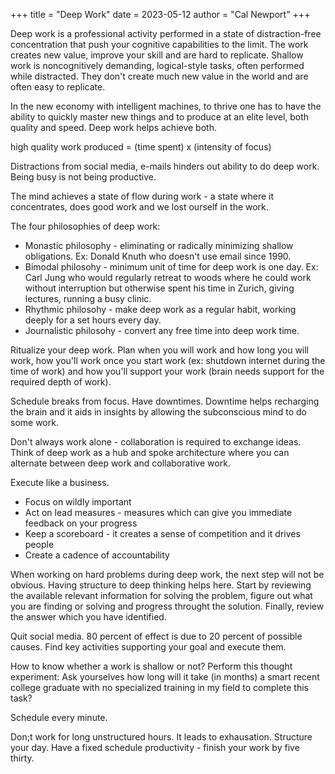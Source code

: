 +++
title = "Deep Work"
date = 2023-05-12
author = "Cal Newport"
+++

Deep work is a professional activity performed in a state of distraction-free concentration that push your cognitive capabilities to the limit. The work creates new value, improve your skill and are hard to replicate.
Shallow work is noncognitively demanding, logical-style tasks, often performed while distracted. They don't create much new value in the world and are often easy to replicate.

In the new economy with intelligent machines, to thrive one has to have the ability to quickly master new things and to produce at an elite level, both quality and speed.
Deep work helps achieve both.

high quality work produced = (time spent) x (intensity of focus)

Distractions from social media, e-mails hinders out ability to do deep work.
Being busy is not being productive.

The mind achieves a state of flow during work - a state where it concentrates, does good work and we lost ourself in the work.

The four philosophies of deep work:
- Monastic philosophy - eliminating or radically minimizing shallow obligations. Ex: Donald Knuth who doesn't use email since 1990.
- Bimodal philosohy - minimum unit of time for deep work is one day. Ex: Carl Jung who would regularly retreat to woods where he could work without interruption but otherwise spent his time in Zurich, giving lectures, running a busy clinic.
- Rhythmic philosohy - make deep work as a regular habit, working deeply for a set hours every day.
- Journalistic philosohy - convert any free time into deep work time. 

Ritualize your deep work.
Plan when you will work and how long you will work, how you'll work once you start work (ex: shutdown internet during the time of work) and how you'll support your work (brain needs support for the required depth of work).

Schedule breaks from focus.
Have downtimes.
Downtime helps recharging the brain and it aids in insights by allowing the subconscious mind to do some work.

Don't always work alone - collaboration is required to exchange ideas. Think of deep work as a hub and spoke architecture where you can alternate between deep work and collaborative work.

Execute like a business.
- Focus on wildly important
- Act on lead measures - measures which can give you immediate feedback on your progress
- Keep a scoreboard - it creates a sense of competition and it drives people
- Create a cadence of accountability 

When working on hard problems during deep work, the next step will not be obvious.
Having structure to deep thinking helps here.
Start by reviewing the available relevant information for solving the problem, figure out what you are finding or solving and progress throught the solution. Finally, review the answer which you have identified.

Quit social media.
80 percent of effect is due to 20 percent of possible causes.
Find key activities supporting your goal and execute them.

How to know whether a work is shallow or not?
Perform this thought experiment: Ask yourselves how long will it take (in months) a smart recent college graduate with no specialized training in my field to complete this task?

Schedule every minute.

Don;t work for long unstructured hours.
It leads to exhausation.
Structure your day.
Have a fixed schedule productivity - finish your work by five thirty.
